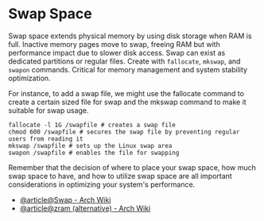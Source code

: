 # Swap Space

Swap space extends physical memory by using disk storage when RAM is full. Inactive memory pages move to swap, freeing RAM but with performance impact due to slower disk access. Swap can exist as dedicated partitions or regular files. Create with `fallocate`, `mkswap`, and `swapon` commands. Critical for memory management and system stability optimization.

For instance, to add a swap file, we might use the fallocate command to create a certain sized file for swap and the mkswap command to make it suitable for swap usage.

```
fallocate -l 1G /swapfile # creates a swap file
chmod 600 /swapfile # secures the swap file by preventing regular users from reading it
mkswap /swapfile # sets up the Linux swap area
swapon /swapfile # enables the file for swapping
```

Remember that the decision of where to place your swap space, how much swap space to have, and how to utilize swap space are all important considerations in optimizing your system's performance.

- [@article@Swap - Arch Wiki](https://wiki.archlinux.org/title/Swap)
- [@article@zram (alternative) - Arch Wiki](https://wiki.archlinux.org/title/Zram)
